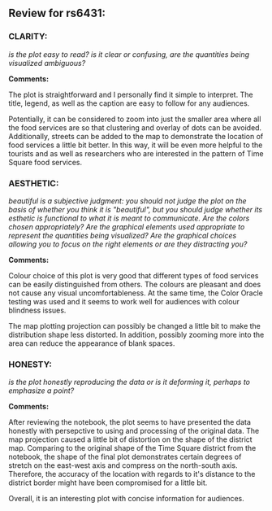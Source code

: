 ## Review for rs6431:

### CLARITY: 
*is the plot easy to read? is it clear or confusing, are the quantities being visualized ambiguous?*

**Comments:** 

The plot is straightforward and I personally find it simple to interpret. The title, legend, as well as the caption are easy to follow for any audiences. 

Potentially, it can be considered to zoom into just the smaller area where all the food services are so that clustering and overlay of dots can be avoided. Additionally, streets can be added to the map to demonstrate the location of food services a little bit better. In this way, it will be even more helpful to the tourists and as well as researchers who are interested in the pattern of Time Square food services. 

### AESTHETIC: 
*beautiful is a subjective judgment: you should not judge the plot on the basis of whether you think it is "beautiful", but you should judge whether its esthetic is functional to what it is meant to communicate. Are the colors chosen appropriately? Are the graphical elements used appropriate to represent the quantities being visualized? Are the graphical choices allowing you to focus on the right elements or are they distracting you?*

**Comments:** 

Colour choice of this plot is very good that different types of food services can be easily distinguished from others. The colours are pleasant and does not cause any visual uncomfortableness. At the same time, the Color Oracle testing was used and it seems to work well for audiences with colour blindness issues. 

The map plotting projection can possibly be changed a little bit to make the distribution shape less distorted. In addition, possibly zooming more into the area can reduce the appearance of blank spaces. 

### HONESTY: 
*is the plot honestly reproducing the data or is it deforming it, perhaps to emphasize a point?*

**Comments:** 

After reviewing the notebook, the plot seems to have presented the data honestly with persepctive to using and processing of the original data. The map projection caused a little bit of distortion on the shape of the district map. Comparing to the original shape of the Time Square district from the notebook, the shape of the final plot demonstrates certain degrees of stretch on the east-west axis and compress on the north-south axis. Therefore, the accuracy of the location with regards to it's distance to the district border might have been compromised for a little bit.

Overall, it is an interesting plot with concise information for audiences. 
